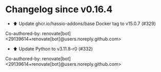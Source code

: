 # Changelog since v0.16.4
- ⬆️ Update ghcr.io/hassio-addons/base Docker tag to v15.0.7 (#329)

Co-authored-by: renovate[bot] <29139614+renovate[bot]@users.noreply.github.com> 
- ⬆️ Update Python to v3.11.8-r0 (#332)

Co-authored-by: renovate[bot] <29139614+renovate[bot]@users.noreply.github.com> 
